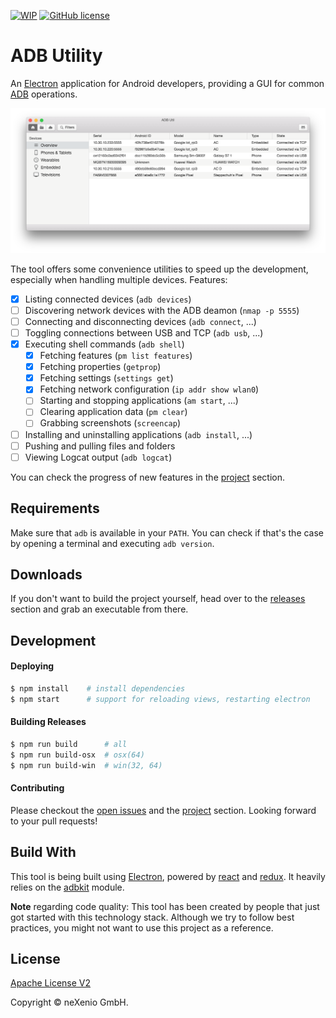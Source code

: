 [![WIP](https://img.shields.io/badge/work%20in%20progress-yes-green.svg)](https://github.com/neXenio/adb-util) [![GitHub license](https://img.shields.io/github/license/neXenio/adb-util.svg)](https://github.com/neXenio/adb-util/blob/master/LICENSE)

# ADB Utility

An [Electron] application for Android developers, providing a GUI for common [ADB] operations.

![screenshot]

The tool offers some convenience utilities to speed up the development, especially when handling multiple devices. Features:

- [x] Listing connected devices (`adb devices`)
- [ ] Discovering network devices with the ADB deamon (`nmap -p 5555`)
- [ ] Connecting and disconnecting devices (`adb connect`, ...)
- [ ] Toggling connections between USB and TCP (`adb usb`, ...)
- [x] Executing shell commands (`adb shell`)
    - [x] Fetching features (`pm list features`)
    - [x] Fetching properties (`getprop`)
    - [x] Fetching settings (`settings get`)
    - [x] Fetching network configuration (`ip addr show wlan0`)
    - [ ] Starting and stopping applications (`am start`, ...)
    - [ ] Clearing application data (`pm clear`)
    - [ ] Grabbing screenshots (`screencap`)
- [ ] Installing and uninstalling applications (`adb install`, ...)
- [ ] Pushing and pulling files and folders
- [ ] Viewing Logcat output (`adb logcat`)

You can check the progress of new features in the [project] section.

## Requirements

Make sure that `adb` is available in your `PATH`. You can check if that's the case by opening a terminal and executing `adb version`.

## Downloads

If you don't want to build the project yourself, head over to the [releases] section and grab an executable from there.

## Development

#### Deploying

```sh
$ npm install    # install dependencies
$ npm start      # support for reloading views, restarting electron
```

#### Building Releases

```sh
$ npm run build      # all
$ npm run build-osx  # osx(64)
$ npm run build-win  # win(32, 64)
```

#### Contributing

Please checkout the [open issues] and the [project] section. Looking forward to your pull requests!

## Build With

This tool is being built using [Electron], powered by [react] and [redux]. It heavily relies on the [adbkit] module.

**Note** regarding code quality: This tool has been created by people that just got started with this technology stack. Although we try to follow best practices, you might not want to use this project as a reference.

## License

[Apache License V2](LICENSE)

Copyright © neXenio GmbH.

[electron]: https://github.com/electron/electron
[react]: https://github.com/facebook/react
[redux]: https://github.com/reactjs/redux
[adbkit]: https://github.com/openstf/adbkit
[adb]: https://developer.android.com/studio/command-line/adb.html
[screenshot]: assets/screenshot.png
[project]: https://github.com/neXenio/adb-util/projects/1
[open issues]: https://github.com/neXenio/adb-util/issues
[releases]: https://github.com/neXenio/adb-util/releases